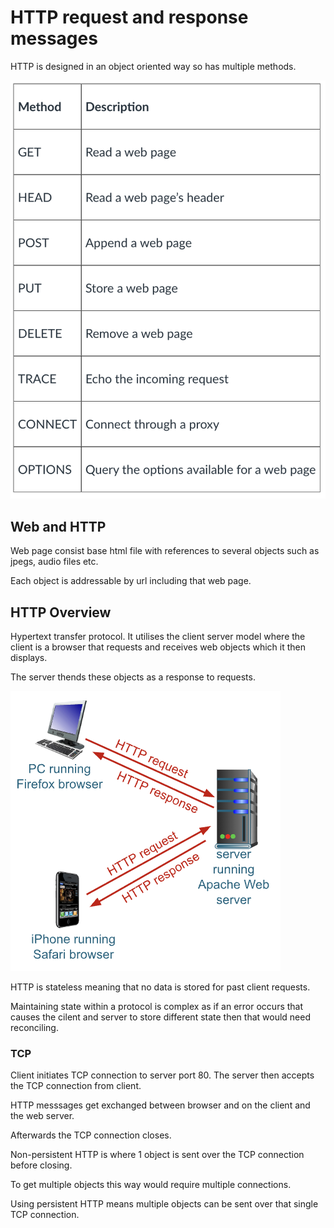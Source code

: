 # HTTP request and response messages

HTTP is designed in an object oriented way so has multiple methods.

![Table showing different methods for a http request](image-1.png)

## Web and HTTP

Web page consist base html file with references to several objects such as jpegs, audio files etc.

Each object is addressable by url including that web page.

## HTTP Overview

Hypertext transfer protocol. It utilises the client server model where the client is a browser that requests and receives web objects which it then displays.

The server thends these objects as a response to requests.

![Example request sent](image-2.png)

HTTP is stateless meaning that no data is stored for past client requests.

Maintaining state within a protocol is complex as if an error occurs that causes the cilent and server to store different state then that would need reconciling.

### TCP

Client initiates TCP connection to server port 80. The server then accepts the TCP connection from client.

HTTP messsages get exchanged between browser and on the client and the web server.

Afterwards the TCP connection closes.

Non-persistent HTTP is where 1 object is sent over the TCP connection before closing.

To get multiple objects this way would require multiple connections.

Using persistent HTTP means multiple objects can be sent over that single TCP connection.